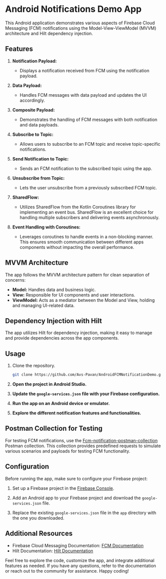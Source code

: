 # Android Notifications Demo App

This Android application demonstrates various aspects of Firebase Cloud Messaging (FCM) notifications using the Model-View-ViewModel (MVVM) architecture and Hilt dependency injection.

## Features

1. **Notification Payload:**
   - Displays a notification received from FCM using the notification payload.

2. **Data Payload:**
   - Handles FCM messages with data payload and updates the UI accordingly.

3. **Composite Payload:**
   - Demonstrates the handling of FCM messages with both notification and data payloads.

4. **Subscribe to Topic:**
   - Allows users to subscribe to an FCM topic and receive topic-specific notifications.

5. **Send Notification to Topic:**
   - Sends an FCM notification to the subscribed topic using the app.

6. **Unsubscribe from Topic:**
   - Lets the user unsubscribe from a previously subscribed FCM topic.
     
7. **SharedFlow:**
   - Utilizes SharedFlow from the Kotlin Coroutines library for implementing an event bus. SharedFlow is an excellent choice for handling multiple subscribers and delivering events asynchronously.

8. **Event Handling with Coroutines:**
   - Leverages coroutines to handle events in a non-blocking manner. This ensures smooth communication between different apps components without impacting the overall performance.


## MVVM Architecture

The app follows the MVVM architecture pattern for clean separation of concerns:

- **Model:** Handles data and business logic.
- **View:** Responsible for UI components and user interactions.
- **ViewModel:** Acts as a mediator between the Model and View, holding and managing UI-related data.

## Dependency Injection with Hilt

The app utilizes Hilt for dependency injection, making it easy to manage and provide dependencies across the app components.

## Usage

1. Clone the repository.

   ```bash
   git clone https://github.com/Avs-Pavan/AndroidFCMNotificationDemo.git

1. **Open the project in Android Studio.**

2. **Update the `google-services.json` file with your Firebase configuration.**

3. **Run the app on an Android device or emulator.**

4. **Explore the different notification features and functionalities.**

## Postman Collection for Testing

For testing FCM notifications, use the [Fcm-notification-postman-collection](https://github.com/Avs-Pavan/Fcm-notification-postman-collection) Postman collection. This collection provides predefined requests to simulate various scenarios and payloads for testing FCM functionality.

## Configuration

Before running the app, make sure to configure your Firebase project:

1. Set up a Firebase project in the [Firebase Console](https://console.firebase.google.com/).

2. Add an Android app to your Firebase project and download the `google-services.json` file.

3. Replace the existing `google-services.json` file in the `app` directory with the one you downloaded.

## Additional Resources

- Firebase Cloud Messaging Documentation: [FCM Documentation](https://firebase.google.com/docs/cloud-messaging)
- Hilt Documentation: [Hilt Documentation](https://developer.android.com/training/dependency-injection/hilt-android)

Feel free to explore the code, customize the app, and integrate additional features as needed. If you have any questions, refer to the documentation or reach out to the community for assistance. Happy coding!
